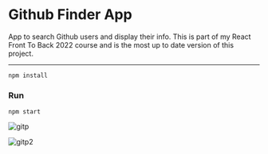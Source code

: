 # Github Finder App

App to search Github users and display their info. This is part of my React Front To Back 2022 course and is the most up to date version of this project.

---


```
npm install
```

### Run

```
npm start
```



![gitp](https://user-images.githubusercontent.com/85499728/219937325-f9a9b5b5-0e82-4073-b578-34c0cfa46d33.png)



![gitp2](https://user-images.githubusercontent.com/85499728/219937338-413e1480-b38a-4d12-a3e1-f85512b95db4.png)

